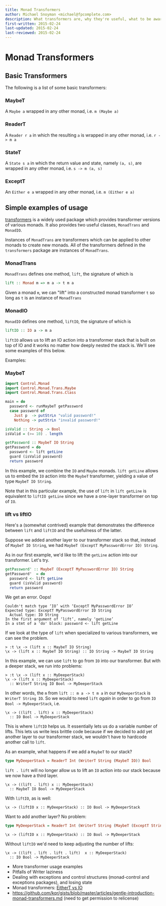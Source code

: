 ```yaml
---
title: Monad Transformers
author: Michael Snoyman <michael@fpcomplete.com>
description: What transformers are, why they're useful, what to be aware of
first-written: 2015-02-24
last-updated: 2015-02-24
last-reviewed: 2015-02-24
---
```


# Monad Transformers

## Basic Transformers 

The following is a list of some basic transformers:

### MaybeT

A `Maybe a` wrapped in any other monad, i.e. `m (Maybe a)`

### ReaderT

A `Reader r a` in which the resulting `a` is wrapped in any other monad, i.e. `r -> m a`

### StateT

A `State s a` in which the return value and state, namely `(a, s)`, are wrapped in any other monad, i.e. `s -> m (a, s)`

### ExceptT

An `Either e a` wrapped in any other monad, i.e. `m (Either e a)`

## Simple examples of usage

[transformers](https://www.stackage.org/package/transformers) is a widely used package which provides transformer versions of various monads. It also provides two useful classes, `MonadTrans` and `MonadIO`. 

Instances of `MonadTrans` are transformers which can be applied to other monads to create new monads. All of the transformers defined in the `transformers` package are instances of `MonadTrans`.  

### MonadTrans

`MonadTrans` defines one method, `lift`, the signature of which is 

```haskell
lift :: Monad m => m a -> t m a
```

Given a monad `m`, we can "lift" into a constructed monad transformer `t` so long as `t` is an instance of `MonadTrans`

### MonadIO

`MonadIO` defines one method, `liftIO`, the signature of which is 

```haskell
liftIO :: IO a -> m a
```

`liftIO` allows us to lift an IO action into a transformer stack that is built on top of IO and it works no matter how deeply nested the stack is. We'll see some examples of this below. 


Examples:

### MaybeT 

```haskell
import Control.Monad 
import Control.Monad.Trans.Maybe 
import Control.Monad.Trans.Class 

main = do 
  password <- runMaybeT getPassword
  case password of 
    Just p  -> putStrLn "valid password!"
    Nothing -> putStrLn "invalid password!"

isValid :: String -> Bool
isValid = (>= 10) . length

getPassword :: MaybeT IO String 
getPassword = do 
  password <- lift getLine
  guard (isValid password)
  return password 
```

In this example, we combine the `IO` and `Maybe` monads. `lift getLine` allows us to embed the `IO` action into the `MaybeT` transformer, yielding a value of type `MaybeT IO String`. 

Note that in this particular example, the use of `lift` in `lift getLine` is equivalent to `liftIO getLine` since we have a one-layer transformer on top of `IO`.

### lift vs liftIO

Here's a (somewhat contrived) example that demonstrates the difference between `lift` and `liftIO` and the usefulness of the latter.

Suppose we added another layer to our transformer stack so that, instead of `MaybeT IO String`, we had `MaybeT (ExceptT MyPasswordError IO) String`. 

As in our first example, we'd like to lift the `getLine` action into our transformer. Let's try.

```haskell
getPassword' :: MaybeT (ExceptT MyPasswordError IO) String 
getPassword'  = do 
  password <- lift getLine
  guard (isValid password)
  return password
```

We get an error. Oops!

```
Couldn't match type ‘IO’ with ‘ExceptT MyPasswordError IO’
Expected type: ExceptT MyPasswordError IO String
  Actual type: IO String
In the first argument of ‘lift’, namely ‘getLine’
In a stmt of a 'do' block: password <- lift getLine
```

If we look at the type of `lift` when specialized to various transformers, we can see the problem.

```
> :t \x -> (lift x :: MaybeT IO String)
\x -> (lift x :: MaybeT IO String) :: IO String -> MaybeT IO String
``` 

In this example, we can use `lift` to go from `IO` into our transformer. But with a deeper stack, we run into problems:

```> type MyDeeperStack = ReaderT Int (WriterT String IO) Bool
> :t \x -> (lift x :: MyDeeperStack)
\x -> (lift x :: MyDeeperStack)
  :: WriterT String IO Bool -> MyDeeperStack
```

In other words, the `m` from `lift :: m a -> t m a` in our `MyDeeperStack` is `WriterT String IO`. So we would to need `lift` *again* in order to go from `IO Bool -> MyDeeperStack`, i.e.

```> :t \x -> ((lift . lift) x :: MyDeeperStack)
\x -> ((lift . lift) x :: MyDeeperStack)
  :: IO Bool -> MyDeeperStack
```

This is where `liftIO` helps us. It essentially lets us do a variable number of lifts. This lets us write less brittle code because if we decided to add yet another layer to our transformer stack, we wouldn't have to hardcode another call to `lift`. 

As an example, what happens if we add a `MaybeT` to our stack?

```haskell
type MyDeeperStack = ReaderT Int (WriterT String (MaybeT IO)) Bool
```

`lift . lift` will no longer allow us to lift an `IO` action into our stack because we now have a third layer. 

```> :t \x -> ((lift . lift) x :: MyDeeperStack)
\x -> ((lift . lift) x :: MyDeeperStack)
  :: MaybeT IO Bool -> MyDeeperStack
```

With `liftIO`, as is well:

```> :t \x -> (liftIO x :: MyDeeperStack)
\x -> (liftIO x :: MyDeeperStack) :: IO Bool -> MyDeeperStack
```

Want to add another layer? No problem:

```haskell
type MyDeeperStack = ReaderT Int (WriterT String (MaybeT (ExceptT String IO))) Bool
```

```> :t \x -> (liftIO x :: MyDeeperStack)
\x -> (liftIO x :: MyDeeperStack) :: IO Bool -> MyDeeperStack
```

Without `liftIO` we'd need to keep adjusting the number of lifts:

```> :t \x -> ((lift . lift . lift . lift)  x :: MyDeeperStack)
\x -> ((lift . lift . lift . lift)  x :: MyDeeperStack)
  :: IO Bool -> MyDeeperStack
```

* More transformer usage examples
* Pitfalls of Writer laziness
* Dealing with exceptions and control structures (monad-control and exceptions packages), and losing state
* Monad transformers: [EitherT vs IO](http://stackoverflow.com/questions/25752900/exceptions-and-monad-transformers/25753497#25753497)
* https://github.com/kqr/gists/blob/master/articles/gentle-introduction-monad-transformers.md (need to get permission to relicense)
